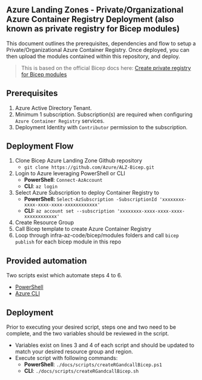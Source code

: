 <!-- markdownlint-disable -->
## Azure Landing Zones - Private/Organizational Azure Container Registry Deployment (also known as private registry for Bicep modules)
<!-- markdownlint-restore -->

This document outlines the prerequisites, dependencies and flow to setup a Private/Organizational Azure Container Registry.  Once deployed, you can then upload the modules contained within this repository, and deploy.

> This is based on the official Bicep docs here: [Create private registry for Bicep modules](https://docs.microsoft.com/azure/azure-resource-manager/bicep/private-module-registry)

## Prerequisites

1. Azure Active Directory Tenant.
2. Minimum 1 subscription.  Subscription(s) are required when configuring `Azure Container Registry` services.
3. Deployment Identity with `Contributor` permission to the subscription.

## Deployment Flow

1. Clone Bicep Azure Landing Zone Github repository
    - `git clone https://github.com/Azure/ALZ-Bicep.git`
2. Login to Azure leveraging PowerShell or CLI
    - **PowerShell**: `Connect-AzAccount`
    - **CLI**: `az login`
3. Select Azure Subscription to deploy Container Registry to
    - **PowerShell:** `Select-AzSubscription -SubscriptionId 'xxxxxxxx-xxxx-xxxx-xxxx-xxxxxxxxxxxx'`
    - **CLI:** `az account set --subscription 'xxxxxxxx-xxxx-xxxx-xxxx-xxxxxxxxxxxx'`
4. Create Resource Group
5. Call Bicep template to create Azure Container Registry
6. Loop through infra-az-code/bicep/modules folders and call `bicep publish` for each bicep module in this repo

## Provided automation

Two scripts exist which automate steps 4 to 6.
* [PowerShell](https://github.com/Azure/ALZ-Bicep/blob/main/docs/scripts/createRGandcallBicep.ps1)
* [Azure CLI](https://github.com/Azure/ALZ-Bicep/blob/main/docs/scripts/createRGandcallBicep.sh)

## Deployment
Prior to executing your desired script, steps one and two need to be complete, and the two variables should be reviewed in the script.
* Variables exist on lines 3 and 4 of each script and should be updated to match your desired resource group and region.
* Execute script with following commands:
  - **PowerShell**: `./docs/scripts/createRGandcallBicep.ps1`
  - **CLI**: `./docs/scripts/createRGandcallBicep.sh`
